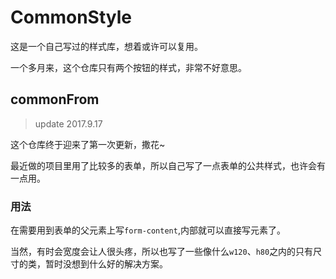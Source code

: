 # CommonStyle

这是一个自己写过的样式库，想着或许可以复用。

一个多月来，这个仓库只有两个按钮的样式，非常不好意思。

## commonFrom

>update 2017.9.17

这个仓库终于迎来了第一次更新，撒花~

最近做的项目里用了比较多的表单，所以自己写了一点表单的公共样式，也许会有一点用。

### 用法

在需要用到表单的父元素上写`form-content`,内部就可以直接写元素了。

当然，有时会宽度会让人很头疼，所以也写了一些像什么`w120`、`h80`之内的只有尺寸的类，暂时没想到什么好的解决方案。